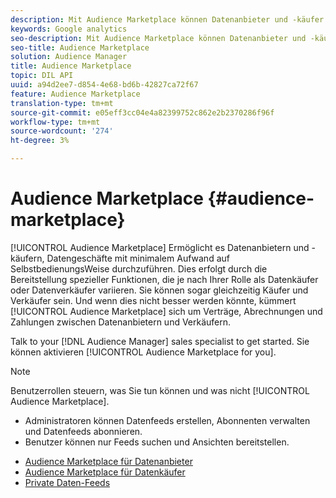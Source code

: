 ```yaml
---
description: Mit Audience Marketplace können Datenanbieter und -käufer Datengeschäfte auf SelbstbedienungsWeise mit minimalem Aufwand ausführen. Dies erfolgt durch die Bereitstellung spezieller Funktionen, die je nach Ihrer Rolle als Datenkäufer oder Datenverkäufer variieren. Sie können sogar gleichzeitig Käufer und Verkäufer sein. Und wenn dies nicht besser werden könnte, kümmert sich Audience Marketplace um Verträge, Abrechnungen und Zahlungen zwischen Datenanbietern und Verkäufern.
keywords: Google analytics
seo-description: Mit Audience Marketplace können Datenanbieter und -käufer Datengeschäfte auf SelbstbedienungsWeise mit minimalem Aufwand ausführen. Dies erfolgt durch die Bereitstellung spezieller Funktionen, die je nach Ihrer Rolle als Datenkäufer oder Datenverkäufer variieren. Sie können sogar gleichzeitig Käufer und Verkäufer sein. Und wenn dies nicht besser werden könnte, kümmert sich Audience Marketplace um Verträge, Abrechnungen und Zahlungen zwischen Datenanbietern und Verkäufern.
seo-title: Audience Marketplace
solution: Audience Manager
title: Audience Marketplace
topic: DIL API
uuid: a94d2ee7-d854-4e68-bd6b-42827ca72f67
feature: Audience Marketplace
translation-type: tm+mt
source-git-commit: e05eff3cc04e4a82399752c862e2b2370286f96f
workflow-type: tm+mt
source-wordcount: '274'
ht-degree: 3%

---
```



# Audience Marketplace {#audience-marketplace}

[!UICONTROL Audience Marketplace] Ermöglicht es Datenanbietern und -käufern, Datengeschäfte mit minimalem Aufwand auf SelbstbedienungsWeise durchzuführen. Dies erfolgt durch die Bereitstellung spezieller Funktionen, die je nach Ihrer Rolle als Datenkäufer oder Datenverkäufer variieren. Sie können sogar gleichzeitig Käufer und Verkäufer sein. Und wenn dies nicht besser werden könnte, kümmert [!UICONTROL Audience Marketplace] sich um Verträge, Abrechnungen und Zahlungen zwischen Datenanbietern und Verkäufern.

Talk to your [!DNL Audience Manager] sales specialist to get started. Sie können aktivieren [!UICONTROL Audience Marketplace for you].

>[!NOTE]
>
>Benutzerrollen steuern, was Sie tun können und was nicht [!UICONTROL Audience Marketplace].
>
> * Administratoren können Datenfeeds erstellen, Abonnenten verwalten und Datenfeeds abonnieren.
> * Benutzer können nur Feeds suchen und Ansichten bereitstellen.


* [Audience Marketplace für Datenanbieter](/help/using/features/audience-marketplace/marketplace-data-providers/marketplace-data-providers.md)
* [Audience Marketplace für Datenkäufer](/help/using/features/audience-marketplace/marketplace-data-buyers/marketplace-data-buyers.md)
* [Private Daten-Feeds](/help/using/features/audience-marketplace/marketplace-private-feeds.md)
